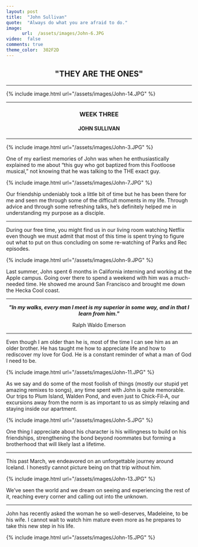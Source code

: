 ```yaml
---
layout: post
title:  "John Sullivan"
quote:  "Always do what you are afraid to do."
image:
      url:  /assets/images/John-6.JPG
video:  false
comments: true
theme_color:  302F2D
---
```


## <center>"THEY ARE THE ONES"</center>

***

{% include image.html url="/assets/images/John-14.JPG" %}

***

### <center>WEEK THREE</center>

#### <center>JOHN SULLIVAN</center>

***

{% include image.html url="/assets/images/John-3.JPG" %}

One of my earliest memories of John was when he enthusiastically explained to me about “this guy who got baptized from this Footloose musical,” not knowing that he was talking to the THE exact guy.

{% include image.html url="/assets/images/John-7.JPG" %}

Our friendship undeniably took a little bit of time but he has been there for me and seen me through some of the difficult moments in my life. Through advice and through some refreshing talks, he’s definitely helped me in understanding my purpose as a disciple.

***

During our free time, you might find us in our living room watching Netflix even though we must admit that most of this time is spent trying to figure out what to put on thus concluding on some re-watching of Parks and Rec episodes.

{% include image.html url="/assets/images/John-9.JPG" %}

Last summer, John spent 6 months in California interning and working at the Apple campus. Going over there to spend a weekend with him was a much-needed time. He showed me around San Francisco and brought me down the Hecka Cool coast.

***

**_<center>"In my walks, every man I meet is my superior in some way, and in that I learn from him."</center>_**  
   <center>Ralph Waldo Emerson</center>

***

Even though I am older than he is, most of the time I can see him as an older brother. He has taught me how to appreciate life and how to rediscover my love for God. He is a constant reminder of what a man of God I need to be.

{% include image.html url="/assets/images/John-11.JPG" %}

As we say and do some of the most foolish of things (mostly our stupid yet amazing remixes to songs), any time spent with John is quite memorable. Our trips to Plum Island, Walden Pond, and even just to Chick-Fil-A, our excursions away from the norm is as important to us as simply relaxing and staying inside our apartment.

{% include image.html url="/assets/images/John-5.JPG" %}

One thing I appreciate about his character is his willingness to build on his friendships, strengthening the bond beyond roommates but forming a brotherhood that will likely last a lifetime.

***

This past March, we endeavored on an unforgettable journey around Iceland. I honestly cannot picture being on that trip without him.

{% include image.html url="/assets/images/John-13.JPG" %}

We’ve seen the world and we dream on seeing and experiencing the rest of it, reaching every corner and calling out into the unknown.

***

John has recently asked the woman he so well-deserves, Madeleine, to be his wife. I cannot wait to watch him mature even more as he prepares to take this new step in his life.

{% include image.html url="/assets/images/John-15.JPG" %}
